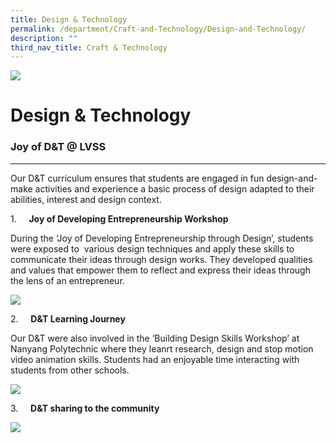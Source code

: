 ```yaml
---
title: Design & Technology
permalink: /department/Craft-and-Technology/Design-and-Technology/
description: ""
third_nav_title: Craft & Technology
---
```


![](/images/Banner.jpg)

Design & Technology
===================

### Joy of D&T @ LVSS
-----------------

Our D&T curriculum ensures that students are engaged in fun design-and-make activities and experience a basic process of design adapted to their abilities, interest and design context.

1.     **Joy of Developing Entrepreneurship Workshop**

During the ‘Joy of Developing Entrepreneurship through Design’, students were exposed to  various design techniques and apply these skills to communicate their ideas through design works. They developed qualities and values that empower them to reflect and express their ideas through the lens of an entrepreneur.

![](/images/DandT.png)

2.     **D&T Learning Journey**

Our D&T were also involved in the ‘Building Design Skills Workshop’ at Nanyang Polytechnic where they leanrt research, design and stop motion video animation skills. Students had an enjoyable time interacting with students from other schools.

![](/images/DandT1.png)

3.     **D&T sharing to the community**

![](/images/DandT2.png)